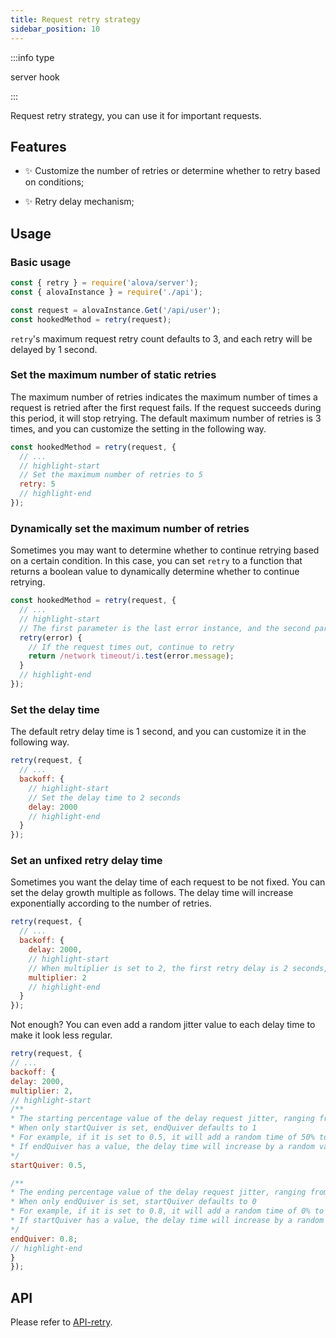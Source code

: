 ```yaml
---
title: Request retry strategy
sidebar_position: 10
---
```


:::info type

server hook

:::

Request retry strategy, you can use it for important requests.

## Features

- ✨ Customize the number of retries or determine whether to retry based on conditions;

- ✨ Retry delay mechanism;

## Usage

### Basic usage

```javascript
const { retry } = require('alova/server');
const { alovaInstance } = require('./api');

const request = alovaInstance.Get('/api/user');
const hookedMethod = retry(request);
```

`retry`'s maximum request retry count defaults to 3, and each retry will be delayed by 1 second.

### Set the maximum number of static retries

The maximum number of retries indicates the maximum number of times a request is retried after the first request fails. If the request succeeds during this period, it will stop retrying. The default maximum number of retries is 3 times, and you can customize the setting in the following way.

```javascript
const hookedMethod = retry(request, {
  // ...
  // highlight-start
  // Set the maximum number of retries to 5
  retry: 5
  // highlight-end
});
```

### Dynamically set the maximum number of retries

Sometimes you may want to determine whether to continue retrying based on a certain condition. In this case, you can set `retry` to a function that returns a boolean value to dynamically determine whether to continue retrying.

```javascript
const hookedMethod = retry(request, {
  // ...
  // highlight-start
  // The first parameter is the last error instance, and the second parameter is the parameter passed in by send
  retry(error) {
    // If the request times out, continue to retry
    return /network timeout/i.test(error.message);
  }
  // highlight-end
});
```

### Set the delay time

The default retry delay time is 1 second, and you can customize it in the following way.

```javascript
retry(request, {
  // ...
  backoff: {
    // highlight-start
    // Set the delay time to 2 seconds
    delay: 2000
    // highlight-end
  }
});
```

### Set an unfixed retry delay time

Sometimes you want the delay time of each request to be not fixed. You can set the delay growth multiple as follows. The delay time will increase exponentially according to the number of retries.

```javascript
retry(request, {
  // ...
  backoff: {
    delay: 2000,
    // highlight-start
    // When multiplier is set to 2, the first retry delay is 2 seconds, the second is 4 seconds, the third is 8 seconds, and so on.
    multiplier: 2
    // highlight-end
  }
});
```

Not enough? You can even add a random jitter value to each delay time to make it look less regular.

```javascript
retry(request, {
// ...
backoff: {
delay: 2000,
multiplier: 2,
// highlight-start
/**
* The starting percentage value of the delay request jitter, ranging from 0-1
* When only startQuiver is set, endQuiver defaults to 1
* For example, if it is set to 0.5, it will add a random time of 50% to 100% to the current delay time
* If endQuiver has a value, the delay time will increase by a random value in the range of startQuiver and endQuiver
*/
startQuiver: 0.5,

/**
* The ending percentage value of the delay request jitter, ranging from 0-1
* When only endQuiver is set, startQuiver defaults to 0
* For example, if it is set to 0.8, it will add a random time of 0% to 80% to the current delay time
* If startQuiver has a value, the delay time will increase by a random value in the range of startQuiver and endQuiver
*/
endQuiver: 0.8;
// highlight-end
}
});
```

## API

Please refer to [API-retry](/api/core-hooks#usewatcher).
